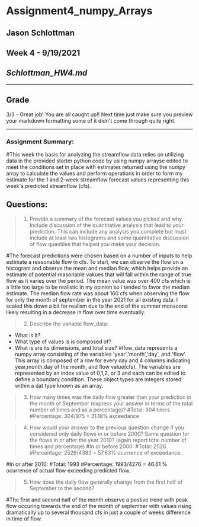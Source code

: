 # **Assignment4_numpy_Arrays**
## **Jason Schlottman**
## Week 4 - 9/19/2021
## *Schlottman_HW4.md*
____________
## Grade
3/3 - Great job!  You are all caught up!!
Next time just make sure you preview your markdown formatting some of it didn't come through quite right. 
____________

### Assignment Summary:
#This week the basis for analyzing the streamflow data relies on utilizing data in the provided starter python code by using numpy arrayse edited to meet the conditions set in place with estimates returned using the numpy array to calculate the values and perform  operations in order to form my estimate for the 1 and 2-week streamflow forecast values representing this week's  predicted streamflow (cfs).

## Questions:
> 1. Provide a summary of the forecast values you picked and why. Include discussion of the quantitative analysis that lead to your prediction. This can include any analysis you complete but must include at least two histograms and some quantitative discussion of flow quantiles that helped you make your decision.

 #The forecast predictions were chosen based on a number of inputs to help estimate a reasonable flow in cfs. To start, we can observe the flow on a histogram and observe the mean and median flow, which helps provide an estimate of potential reasonable vakues that will fall within the range of true flow as it varies over the period. The mean value was over 400 cfs which is a little too large to be realistic in my opinion so i tended to favor the median estimate. The median flow rate was about 160 cfs when observing the flow for only the month of september in the year 2021 for all existing data. I scaled this down a bit for realism due to the end of the summer monsoons likely resulting in a decrease in flow over time eventually.  

> 2. Describe the variable flow_data:
  - What is it?
  - What type of values is is composed of?
  - What is are its dimensions, and total size?
#flow_data represents a numpy array consisting of the variables 'year','month','day', and 'flow'. This array is composed of a row for every day and 4 columns indicating year,month,day of the month, and flow value(cfs). The variables are represented by an index value of 0,1,2, or 3 and each can be edited to define a boundary condition. These object types are integers stored within a dat type known as an array.

> 3. How many times was the daily flow greater than your prediction in the month of September (express your answer in terms of the total number of times and as a percentage)?
#Total: 304 times
#Percentage: 304/975 = 31.18% exceedance

> 4. How would your answer to the previous question change if you considered only daily flows in or before 2000? Same question for the flows in or after the year 2010? (again report total number of times and percentage)
#In or before 2000:
#Total: 2526
#Percentage: 2526/4383 = 57.63% ocurrence of exceedance.  

#In or after 2010:
#Total: 1993
#Percentage: 1993/4276 = 46.61 % ocurrence of actual flow exceeding predicted flow.   
> 5. How does the daily flow generally change from the first half of September to the second?

#The first and second half of the month observe a postive trend with peak flow occuring towards the end of the month of september with values rising dramatically up to several thousand cfs in just a couple of weeks difference in time of flow.
